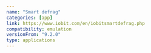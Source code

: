 ```yaml
---
name: "Smart defrag"
categories: [app]
link: https://www.iobit.com/en/iobitsmartdefrag.php
compatibility: emulation
versionFrom: "9.2.0"
type: applications
---
```


